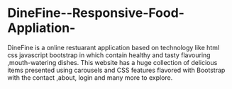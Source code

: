 # DineFine--Responsive-Food-Appliation-
DineFine is a online restuarant application based on technology like html css javascript bootstrap in which contain healthy and tasty flavouring ,mouth-watering dishes. This website has a huge collection of delicious items  presented using carousels and  CSS features flavored with Bootstrap with the contact ,about, login and many more to explore.
